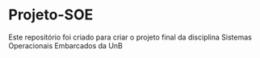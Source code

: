 # Projeto-SOE
Este repositório foi criado para criar o projeto final da disciplina Sistemas Operacionais Embarcados da UnB


